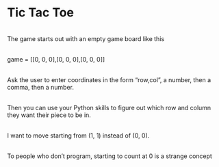 # Tic Tac Toe

<br/>The game starts out with an empty game board like this

<br/>game = [[0, 0, 0],[0, 0, 0],[0, 0, 0]]

<br/>Ask the user to enter coordinates in the form “row,col”, a number, then a comma, then a number.

<br/>Then you can use your Python skills to figure out which row and column they want their piece to be in.

<br/>I want to move starting from (1, 1) instead of (0, 0).

<br/>To people who don’t program, starting to count at 0 is a strange concept
